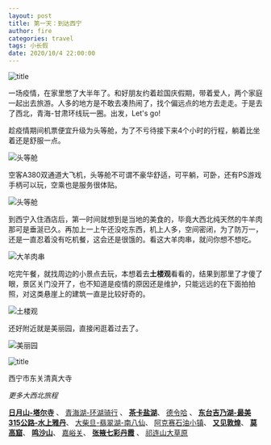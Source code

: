 ```yaml
---
layout: post
title: 第一天：到达西宁
author: fire
categories: travel
tags: 小长假
date: 2020/10/4 22:00:00
---
```


![title](https://image.sideproject.cn/travel/xibei/xining-title.jpg)

一场疫情，在家里憋了大半年了。和好朋友约着趁国庆假期，带着爱人，两个家庭一起出去旅游。人多的地方是不敢去凑热闹了，找个偏远点的地方去走走。于是去了西北，青海-甘肃环线玩一圈。出发，Let's go!

趁疫情期间机票便宜升级为头等舱，为了不亏待接下来4个小时的行程，躺着比坐着还是舒服一点。

![头等舱](https://image.sideproject.cn/travel/xibei/xining/01.jpg)

空客A380双通道大飞机，头等舱不可谓不豪华舒适，可平躺，可卧，还有PS游戏手柄可以玩，空乘也是服务很体贴。

![头等舱](https://image.sideproject.cn/travel/xibei/xining/02.jpg)

到西宁入住酒店后，第一时间就想到是当地的美食的，毕竟大西北纯天然的牛羊肉那可是垂涎已久。再加上一上午还没吃东西，机上人多，空间密闭，为了防万一，还是一直忍着没有吃机餐，这会还是很饿的。看这大羊肉串，就问你想不想吃。

![大羊肉串](https://image.sideproject.cn/travel/xibei/xining/03.jpg)

吃完午餐，就找周边的小景点去玩，本想着去**土楼观**看看的，结果到那里了才傻了眼，景区关门没开了，也不知道是疫情的原因还是维护，只能远远的在下面拍拍照，对这类悬崖上的建筑一直是比较好奇的。

![土楼观](https://image.sideproject.cn/travel/xibei/xining/04.jpg)

还好附近就是美丽园，直接闲逛着过去了。

![美丽园](https://image.sideproject.cn/travel/xibei/xining/05.jpg)

![title](https://image.sideproject.cn/travel/xibei/dongguan-title.jpg)

西宁市东关清真大寺

*更多大西北旅程*

[**日月山-塔尔寺**](/qinghai/ri-yue-shan.html) 、
[青海湖-环湖骑行](/qinghai/qing-hai-lake.html) 、
[**茶卡盐湖**](/qinghai/cha-ka-salt-lake.html)、
[德令哈](/qinghai/de-ling-ha.html) 、
[**东台吉乃湖-最美315公路-水上雅丹**](/qinghai/dong-tai-ji-nai-hu.html)、
[大柴旦-翡翠湖-南八仙](/qinghai/da-chai-dan.html)、
[阿克赛石油小镇](/gansu/shi-you-xiao-zhen.html)、
[**又见敦煌**](/gansu/you-jian-dun-huang.html)、
[**莫高窟**](/gansu/mo-gao-ku.html)、
[**鸣沙山**](/gansu/ming-sha-shan.html)、
[嘉峪关](/gansu/jia-yu-guan.html)、
[**张掖七彩丹霞**](/gansu/qi-cai-dan-xia.html) 、
[祁连山大草原](/gansu/qi-lian-shan.html)
